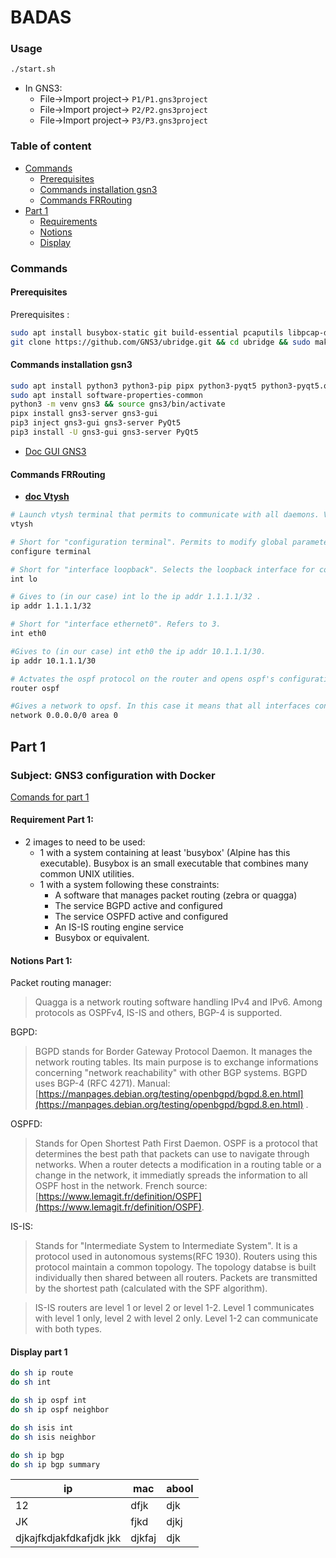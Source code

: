 # BADAS

### Usage

```sh
./start.sh
```

- In GNS3:
	- File->Import project-> `P1/P1.gns3project`
	- File->Import project-> `P2/P2.gns3project`
	- File->Import project-> `P3/P3.gns3project`

### Table of content

- [Commands](#commands)
	- [Prerequisites](#prerequisites)
	- [Commands installation gsn3](#commands-installation-gsn3)
	- [Commands FRRouting](#commands-frrouting)
- [Part 1](#part-1)
	- [Requirements](#requirement-part-1)
	- [Notions](#notions-part-1)
	- [Display](#display-part-1)

### Commands

#### Prerequisites

Prerequisites : 

```sh
sudo apt install busybox-static git build-essential pcaputils libpcap-dev
git clone https://github.com/GNS3/ubridge.git && cd ubridge && sudo make && sudo make install
```

#### Commands installation gsn3


```sh
sudo apt install python3 python3-pip pipx python3-pyqt5 python3-pyqt5.qtwebsockets python3-pyqt5.qtsvg qemu-kvm qemu-utils libvirt-clients libvirt-daemon-system virtinst dynamips software-properties-common ca-certificates curl gnupg2 
sudo apt install software-properties-common
python3 -m venv gns3 && source gns3/bin/activate
pipx install gns3-server gns3-gui
pip3 inject gns3-gui gns3-server PyQt5
pip3 install -U gns3-gui gns3-server PyQt5
```

- [Doc GUI GNS3](https://docs.gns3.com/docs/using-gns3beginners/the-gns3-gui)


#### Commands FRRouting

- [**doc Vtysh**](https://docs.netscaler.com/en-us/citrix-adc/current-release/networking/vxlans)

```sh
# Launch vtysh terminal that permits to communicate with all daemons. Vtysh is installed by default in FRRoutingg/frr image.
vtysh

# Short for "configuration terminal". Permits to modify global parameters or protocol routers specific ones.
configure terminal

# Short for "interface loopback". Selects the loopback interface for comfiguration.
int lo

# Gives to (in our case) int lo the ip addr 1.1.1.1/32 .
ip addr 1.1.1.1/32

# Short for "interface ethernet0". Refers to 3.
int eth0

#Gives to (in our case) int eth0 the ip addr 10.1.1.1/30. 
ip addr 10.1.1.1/30

# Actvates the ospf protocol on the router and opens ospf's configuration mode.
router ospf

#Gives a network to opsf. In this case it means that all interfaces condigured with ip addresses will be included in ospf. area 0 is the default zone for ospf.
network 0.0.0.0/0 area 0
```

## Part 1

### Subject: GNS3 configuration with Docker

[Comands for part 1](#partie-1-commands)

#### Requirement Part 1:
	
- 2 images to need to be used:
	- 1 with a system containing at least 'busybox' (Alpine has this executable). Busybox is an small executable that combines many common UNIX utilities.
	- 1 with a system following these constraints:
		- A software that manages packet routing (zebra or quagga)
		- The service BGPD active and configured
		- The service OSPFD active and configured
		- An IS-IS routing engine service
		- Busybox or equivalent.


#### Notions Part 1:

Packet routing manager:

> Quagga is a network routing software handling IPv4 and IPv6. Among protocols as OSPFv4, IS-IS and others, BGP-4 is supported.

BGPD:

> BGPD stands for Border Gateway Protocol Daemon. It manages the network routing tables. Its main purpose is to exchange informations concerning "network reachability" with other BGP systems. BGPD uses BGP-4 (RFC 4271). Manual: [https://manpages.debian.org/testing/openbgpd/bgpd.8.en.html](https://manpages.debian.org/testing/openbgpd/bgpd.8.en.html) .

OSPFD:

> Stands for Open Shortest Path First Daemon. OSPF is a protocol that determines the best path that packets can use to navigate through networks. When a router detects a modification in a routing table or a change in the network, it immediatly spreads the information to all OSPF host in the network. French source: [https://www.lemagit.fr/definition/OSPF](https://www.lemagit.fr/definition/OSPF).

IS-IS:

> Stands for "Intermediate System to Intermediate System". It is a protocol used in autonomous systems(RFC 1930). Routers using this protocol maintain a common topology. The topology databse is built individually then shared between all routers. Packets are transmitted by the shortest path (calculated with the SPF algorithm).

>IS-IS routers are level 1 or level 2 or level 1-2. Level 1 communicates with level 1 only, level 2 with level 2 only. Level 1-2 can communicate with both types.

#### Display part 1

```sh
do sh ip route
do sh int

do sh ip ospf int
do sh ip ospf neighbor

do sh isis int
do sh isis neighbor

do sh ip bgp
do sh ip bgp summary	
```



ip | mac | abool
--- | --- | ---
12 | dfjk | djk
JK | fjkd | djkj
djkajfkdjakfdkafjdk jkk| djkfaj | djk